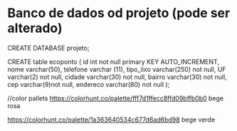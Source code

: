 # Banco de dados od projeto (pode ser alterado)

CREATE DATABASE projeto;


CREATE table ecoponto (
    id int not null primary KEY AUTO_INCREMENT,
    nome varchar(50),
    telefone varchar (11),
    tipo_lixo varchar(250) not null,
    UF varchar(2) not null,
    cidade varchar(30) not null,
    bairro varchar(30) not null,
    cep varchar(9)not null,
    endereco varchar(80) not null
);

//color pallets
https://colorhunt.co/palette/fff7d1ffecc8ffd09bffb0b0
bege rosa

https://colorhunt.co/palette/1a363640534c677d6ad6bd98
bege verde    
